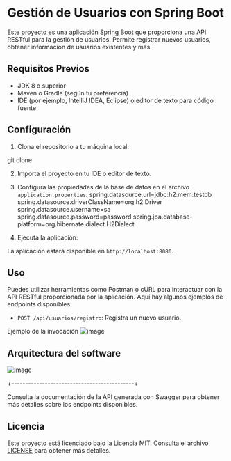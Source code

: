 # Gestión de Usuarios con Spring Boot

Este proyecto es una aplicación Spring Boot que proporciona una API RESTful para la gestión de usuarios. Permite registrar nuevos usuarios, obtener información de usuarios existentes y más.

## Requisitos Previos

- JDK 8 o superior
- Maven o Gradle (según tu preferencia)
- IDE (por ejemplo, IntelliJ IDEA, Eclipse) o editor de texto para código fuente

## Configuración

1. Clona el repositorio a tu máquina local:

git clone <URL-del-repositorio>

2. Importa el proyecto en tu IDE o editor de texto.

3. Configura las propiedades de la base de datos en el archivo `application.properties`:
spring.datasource.url=jdbc:h2:mem:testdb
spring.datasource.driverClassName=org.h2.Driver
spring.datasource.username=sa
spring.datasource.password=password
spring.jpa.database-platform=org.hibernate.dialect.H2Dialect


4. Ejecuta la aplicación:


La aplicación estará disponible en `http://localhost:8080`.

## Uso

Puedes utilizar herramientas como Postman o cURL para interactuar con la API RESTful proporcionada por la aplicación. Aquí hay algunos ejemplos de endpoints disponibles:

- `POST /api/usuarios/registro`: Registra un nuevo usuario.


Ejemplo de la invocación
![image](https://github.com/wcabrera/test-java/assets/4590964/56076ece-8e56-4aca-b9c3-091575108ded)



## Arquitectura del software

![image](https://github.com/wcabrera/test-java/assets/4590964/5b7aad6a-5603-4da3-a327-39af2419d7d2)

+--------------------------------------------+


Consulta la documentación de la API generada con Swagger para obtener más detalles sobre los endpoints disponibles.



## Licencia

Este proyecto está licenciado bajo la Licencia MIT. Consulta el archivo [LICENSE](LICENSE) para obtener más detalles.


